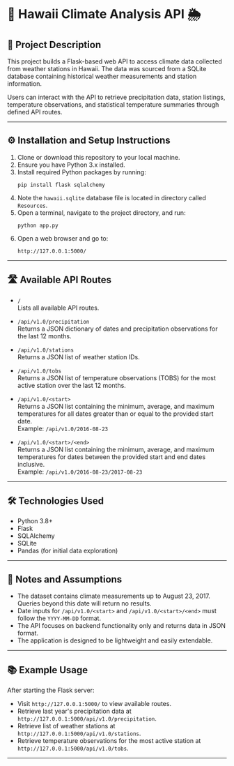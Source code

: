 # 🌴 Hawaii Climate Analysis API 🌦️

## 📝 Project Description

This project builds a Flask-based web API to access climate data collected from weather stations in Hawaii.
The data was sourced from a SQLite database containing historical weather measurements and station information.

Users can interact with the API to retrieve precipitation data, station listings, temperature observations, and statistical temperature summaries through defined API routes.

---

## ⚙️ Installation and Setup Instructions

1. Clone or download this repository to your local machine.
2. Ensure you have Python 3.x installed.
3. Install required Python packages by running:
    ```
    pip install flask sqlalchemy
    ```
4. Note the `hawaii.sqlite` database file is located in directory called `Resources`.
5. Open a terminal, navigate to the project directory, and run:
    ```
    python app.py
    ```
6. Open a web browser and go to:
    ```
    http://127.0.0.1:5000/
    ```

---

## 🛣️ Available API Routes

- `/`  
    Lists all available API routes.

- `/api/v1.0/precipitation`  
    Returns a JSON dictionary of dates and precipitation observations for the last 12 months.

- `/api/v1.0/stations`  
    Returns a JSON list of weather station IDs.

- `/api/v1.0/tobs`  
    Returns a JSON list of temperature observations (TOBS) for the most active station over the last 12 months.

- `/api/v1.0/<start>`  
    Returns a JSON list containing the minimum, average, and maximum temperatures for all dates greater than or equal to the provided start date.  
    Example: `/api/v1.0/2016-08-23`

- `/api/v1.0/<start>/<end>`  
    Returns a JSON list containing the minimum, average, and maximum temperatures for dates between the provided start and end dates inclusive.  
    Example: `/api/v1.0/2016-08-23/2017-08-23`

---

## 🛠️ Technologies Used

- Python 3.8+
- Flask
- SQLAlchemy
- SQLite
- Pandas (for initial data exploration)

---

## 🧠 Notes and Assumptions

- The dataset contains climate measurements up to August 23, 2017.  
  Queries beyond this date will return no results.
- Date inputs for `/api/v1.0/<start>` and `/api/v1.0/<start>/<end>` must follow the `YYYY-MM-DD` format.
- The API focuses on backend functionality only and returns data in JSON format.
- The application is designed to be lightweight and easily extendable.

---

## 📚 Example Usage

After starting the Flask server:

- Visit `http://127.0.0.1:5000/` to view available routes.
- Retrieve last year's precipitation data at `http://127.0.0.1:5000/api/v1.0/precipitation`.
- Retrieve list of weather stations at `http://127.0.0.1:5000/api/v1.0/stations`.
- Retrieve temperature observations for the most active station at `http://127.0.0.1:5000/api/v1.0/tobs`.

---
